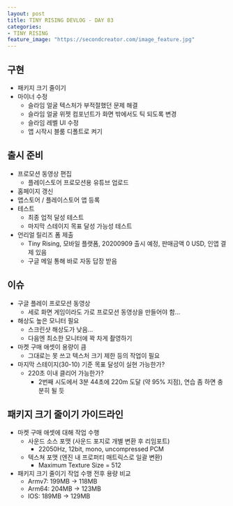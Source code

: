 ```yaml
---
layout: post
title: TINY RISING DEVLOG - DAY 83
categories:
- TINY RISING
feature_image: "https://secondcreator.com/image_feature.jpg"
---
```


## 구현
- 패키지 크기 줄이기
- 마이너 수정
  - 슬라임 얼굴 텍스처가 부적절했던 문제 해결
  - 슬라임 얼굴 위젯 컴포넌트가 화면 밖에서도 틱 되도록 변경
  - 슬라임 레벨 UI 수정
  - 앱 시작시 블룸 디폴트로 켜기

## 출시 준비
- 프로모션 동영상 편집
  - 플레이스토어 프로모션용 유튜브 업로드
- 홈페이지 갱신
- 앱스토어 / 플레이스토어 앱 등록
- 테스트
  - 최종 업적 달성 테스트
  - 마지막 스테이지 목표 달성 가능성 테스트
- 언리얼 릴리즈 폼 제출
  - Tiny Rising, 모바일 플랫폼, 20200909 출시 예정, 판매금액 0 USD, 인앱 결제 있음
  - 구글 메일 통해 바로 자동 답장 받음

## 이슈
- 구글 플레이 프로모션 동영상
  - 세로 화면 게임이라도 가로 프로모션 동영상을 만들어야 함…
- 해상도 높은 모니터 필요
  - 스크린샷 해상도가 낮음…
  - 다음엔 최소한 모니터에 꽉 차게 촬영하기
- 마켓 구매 애셋이 용량이 큼
  - 그대로는 못 쓰고 텍스처 크기 제한 등의 작업이 필요
- 마지막 스테이지(30-10) 기준 목표 달성이 실현 가능한가?
  - 220초 이내 클리어 가능한가?
    - 2번째 시도에서 3분 44초에 220m 도달 (약 95% 지점), 연습 좀 하면 충분히 될 듯

## 패키지 크기 줄이기 가이드라인
- 마켓 구매 애셋에 대해 작업 수행
  - 사운드 소스 포맷 (사운드 포지로 개별 변환 후 리임포트)
    - 22050Hz, 12bit, mono, uncompressed PCM
  - 텍스쳐 포맷 (엔진 내 프로퍼티 매트릭스로 일괄 변환)
    - Maximum Texture Size = 512
- 패키지 크기 줄이기 작업 수행 전후 용량 비교
  - Armv7: 199MB -> 118MB
  - Arm64: 204MB -> 123MB
  - IOS: 189MB -> 129MB
